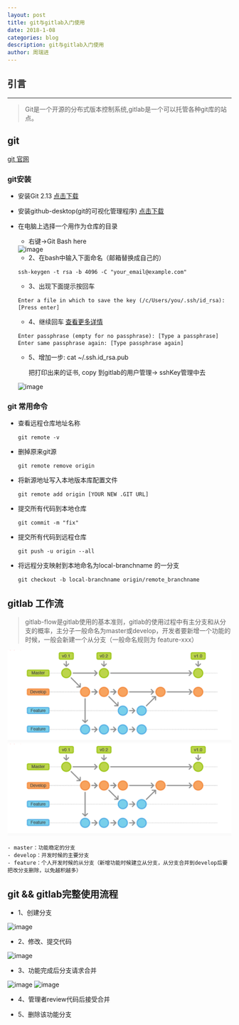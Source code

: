 ```yaml
---
layout: post
title: git与gitlab入门使用
date: 2018-1-08
categories: blog
description: git与gitlab入门使用
author: 周瑞进
---
```


## 引言
------
> Git是一个开源的分布式版本控制系统,gitlab是一个可以托管各种git库的站点。

## git

[git 官网](https://git-scm.com/)

### git安装

- 安装Git 2.13 [点击下载](https://pan.baidu.com/s/1pKIzhsZ)
- 安装github-desktop(git的可视化管理程序) [点击下载](https://pan.baidu.com/s/1c1Yu9qC)

- 在电脑上选择一个用作为仓库的目录
    - 右键->Git Bash here

    <img src="/devops/img/gitlab/gitbash.png" alt="image">


    - 2、在bash中输入下面命名（邮箱替换成自己的）
    ```
    ssh-keygen -t rsa -b 4096 -C "your_email@example.com"
    ```
    - 3、出现下面提示按回车
    ```
    Enter a file in which to save the key (/c/Users/you/.ssh/id_rsa):[Press enter]
    ```
    - 4、继续回车 [查看更多详情](https://help.github.com/articles/working-with-ssh-key-passphrases/)
    ```
    Enter passphrase (empty for no passphrase): [Type a passphrase]
    Enter same passphrase again: [Type passphrase again]
    ```
   - 5、增加一步: cat ~/.ssh.id_rsa.pub 

        把打印出来的证书, copy 到gitlab的用户管理-> sshKey管理中去
            
    <img src="/devops/img/gitlab/gitlab-ssh.png" alt="image">

### git 常用命令

- 查看远程仓库地址名称
    ```
    git remote -v
    ```

- 删掉原来git源
    ```
    git remote remove origin
    ```

- 将新源地址写入本地版本库配置文件
    ```
    git remote add origin [YOUR NEW .GIT URL]
    ```

- 提交所有代码到本地仓库
    ```
    git commit -m "fix"
    ```

- 提交所有代码到远程仓库
    ```
    git push -u origin --all
    ```

- 将远程分支映射到本地命名为local-branchname  的一分支
    ```
    git checkout -b local-branchname origin/remote_branchname
    ```


## gitlab 工作流
>gitlab-flow是gitlab使用的基本准则，gitlab的使用过程中有主分支和从分支的概率，主分子一般命名为master或develop，开发者要新增一个功能的时候，一般会新建一个从分支（一般命名规则为 feature-xxx）


![Alt text](../img/gitlab/gitflow.png)
<img src="../img/gitlab/gitflow.png" alt="image">
<!-- <img src="/devops/img/gitlab/gitflow.png" alt="image"> -->

    - master：功能稳定的分支
    - develop：开发时候的主要分支
    - feature：个人开发时候的从分支（新增功能时候建立从分支，从分支合并到develop后要把改分支删除，以免越积越多）


## git && gitlab完整使用流程
- 1、创建分支

<img src="/devops/img/gitlab/gitlab-step1.1.png" alt="image">

- 2、修改、提交代码

<img src="/devops/img/gitlab/gitlab-step2.png" alt="image">

- 3、功能完成后分支请求合并

<img src="/devops/img/gitlab/gitlab-step3.png" alt="image">

<img src="/devops/img/gitlab/gitlab-step3.1.png" alt="image">

- 4、管理者review代码后接受合并

- 5、删除该功能分支




